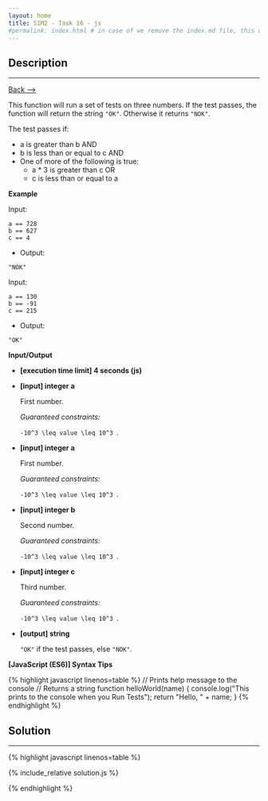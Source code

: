 ```yaml
---
layout: home
title: S1M2 - Task 16 - js
#permalink: index.html # in case of we remove the index.md file, this doc will be the index page
---
```


<div class="row">
<div class="columnStmt" markdown="1">

##  Description
------

[Back --> ](../README.md) 

This function will run a set of tests on three numbers. If the test passes, the function will return the string `"OK"`. Otherwise it returns `"NOK"`.

The test passes if:

-   a is greater than b AND
-   b is less than or equal to c AND
-   One of more of the following is true:
    -   a * 3 is greater than c OR
    -   c is less than or equal to a

**Example**

Input:
```
a == 728
b == 627
c == 4
```
-   Output:
```
"NOK"
```
Input:
```
a == 130
b == -91
c == 215
```
-   Output:
```
"OK"
```

**Input/Output**

* **[execution time limit] 4 seconds (js)**

* **[input] integer a**

    First number.

    *Guaranteed constraints:*

    <code type='math/tex'>-10^3 \leq value \leq 10^3 </code>.

* **[input] integer a**

    First number.

    *Guaranteed constraints:*

    <code type='math/tex'>-10^3 \leq value \leq 10^3 </code>.

* **[input] integer b**

    Second number.

    *Guaranteed constraints:*

    <code type='math/tex'>-10^3 \leq value \leq 10^3 </code>.

* **[input] integer c**

    Third number.

    *Guaranteed constraints:*

    <code type='math/tex'>-10^3 \leq value \leq 10^3 </code>.

* **[output] string**

    `"OK"` if the test passes, else `"NOK"`.

**[JavaScript (ES6)] Syntax Tips**

{% highlight javascript linenos=table %}
// Prints help message to the console
// Returns a string
function helloWorld(name) {
    console.log("This prints to the console when you Run Tests");
    return "Hello, " + name;
}
{% endhighlight %}

</div>
<div class="columnSol" markdown="1">

## Solution
------

{% highlight javascript linenos=table %}

{% include_relative solution.js %}

{% endhighlight %}

</div>
</div>